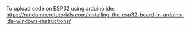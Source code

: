 To upload code on ESP32 using arduino ide: https://randomnerdtutorials.com/installing-the-esp32-board-in-arduino-ide-windows-instructions/
